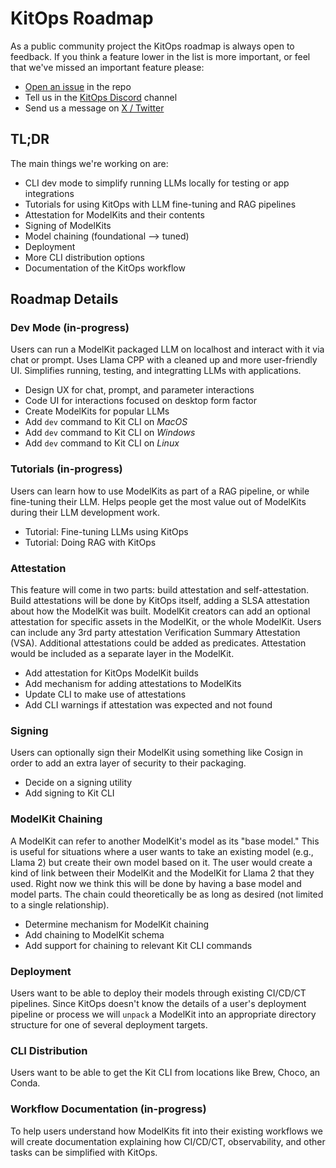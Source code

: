 # KitOps Roadmap

As a public community project the KitOps roadmap is always open to feedback. If you think a feature lower in the list is more important, or feel that we've missed an important feature please:

* [Open an issue](https://github.com/jozu-ai/kitops/issues) in the repo
* Tell us in the [KitOps Discord](https://discord.gg/Tapeh8agYy) channel
* Send us a message on [X / Twitter](https://twitter.com/Kit_Ops)

## TL;DR

The main things we're working on are:

* CLI dev mode to simplify running LLMs locally for testing or app integrations
* Tutorials for using KitOps with LLM fine-tuning and RAG pipelines
* Attestation for ModelKits and their contents
* Signing of ModelKits
* Model chaining (foundational --> tuned)
* Deployment
* More CLI distribution options
* Documentation of the KitOps workflow

## Roadmap Details

### Dev Mode (in-progress)

Users can run a ModelKit packaged LLM on localhost and interact with it via chat or prompt. Uses Llama CPP with a cleaned up and more user-friendly UI. Simplifies running, testing, and integratting LLMs with applications.

* Design UX for chat, prompt, and parameter interactions
* Code UI for interactions focused on desktop form factor
* Create ModelKits for popular LLMs
* Add `dev` command to Kit CLI on *MacOS*
* Add `dev` command to Kit CLI on *Windows*
* Add `dev` command to Kit CLI on *Linux*

### Tutorials (in-progress)

Users can learn how to use ModelKits as part of a RAG pipeline, or while fine-tuning their LLM. Helps people get the most value out of ModelKits during their LLM development work.

* Tutorial: Fine-tuning LLMs using KitOps
* Tutorial: Doing RAG with KitOps

### Attestation

This feature will come in two parts: build attestation and self-attestation. Build attestations will be done by KitOps itself, adding a SLSA attestation about how the ModelKit was built. ModelKit creators can add an optional attestation for specific assets in the ModelKit, or the whole ModelKit. Users can include any 3rd party attestation Verification Summary Attestation (VSA). Additional attestations could be added as predicates. Attestation would be included as a separate layer in the ModelKit.

* Add attestation for KitOps ModelKit builds
* Add mechanism for adding attestations to ModelKits
* Update CLI to make use of attestations
* Add CLI warnings if attestation was expected and not found

### Signing

Users can optionally sign their ModelKit using something like Cosign in order to add an extra layer of security to their packaging.

* Decide on a signing utility
* Add signing to Kit CLI

### ModelKit Chaining

A ModelKit can refer to another ModelKit's model as its "base model." This is useful for situations where a user wants to take an existing model (e.g., Llama 2) but create their own model based on it. The user would create a kind of link between their ModelKit and the ModelKit for Llama 2 that they used. Right now we think this will be done by having a base model and model parts. The chain could theoretically be as long as desired (not limited to a single relationship).

* Determine mechanism for ModelKit chaining
* Add chaining to ModelKit schema
* Add support for chaining to relevant Kit CLI commands

### Deployment

Users want to be able to deploy their models through existing CI/CD/CT pipelines. Since KitOps doesn't know the details of a user's deployment pipeline or process we will `unpack` a ModelKit into an appropriate directory structure for one of several deployment targets.

### CLI Distribution

Users want to be able to get the Kit CLI from locations like Brew, Choco, an Conda.

### Workflow Documentation (in-progress)

To help users understand how ModelKits fit into their existing workflows we will create documentation explaining how CI/CD/CT, observability, and other tasks can be simplified with KitOps.